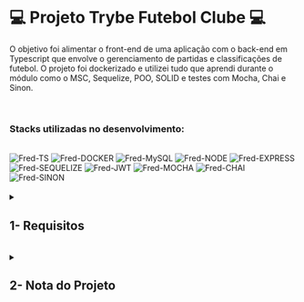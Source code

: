 # :computer: Projeto Trybe Futebol Clube :computer:

O objetivo foi alimentar o front-end de uma aplicação com o back-end em Typescript que envolve o gerenciamento de partidas e classificações de futebol.
O projeto foi dockerizado e utilizei tudo que aprendi durante o módulo como o MSC, Sequelize, POO, SOLID e testes com Mocha, Chai e Sinon.

<br />

### Stacks utilizadas no desenvolvimento:
<div style="display: inline_block"><br>
  <img alt="Fred-TS" src="https://img.shields.io/badge/TypeScript-007ACC?style=for-the-badge&logo=typescript&logoColor=white" />
  <img alt="Fred-DOCKER" src="https://img.shields.io/badge/Docker-2CA5E0?style=for-the-badge&logo=docker&logoColor=white" />
  <img alt="Fred-MySQL" src="https://img.shields.io/badge/MySQL-005C84?style=for-the-badge&logo=mysql&logoColor=white" />
  <img alt="Fred-NODE" src="https://img.shields.io/badge/Node.js-43853D?style=for-the-badge&logo=node.js&logoColor=white" />
  <img alt="Fred-EXPRESS" src="https://img.shields.io/badge/Express.js-000000?style=for-the-badge&logo=express&logoColor=white" />
  <img alt="Fred-SEQUELIZE" src="https://img.shields.io/badge/Sequelize-52B0E7?style=for-the-badge&logo=Sequelize&logoColor=white" />
  <img alt="Fred-JWT" src="https://img.shields.io/badge/JWT-000000?style=for-the-badge&logo=JSON%20web%20tokens&logoColor=white" />
  <img alt="Fred-MOCHA" src="https://img.shields.io/badge/Mocha-8D6748?style=for-the-badge&logo=Mocha&logoColor=white" />
  <img alt="Fred-CHAI" src="https://img.shields.io/badge/chai-A30701?style=for-the-badge&logo=chai&logoColor=white" />
  <img alt="Fred-SINON" src="https://img.shields.io/badge/sinon-323330?style=for-the-badge&logo=sinon" />
</div>

<br />

<details>
<summary>
  
## 1- Requisitos
  
</summary>

### 1. Desenvolva em /app/backend/src/database nas pastas correspondentes, uma migration e um model para a tabela de times

### 2. (TDD) Desenvolva testes que cubram no mínimo 5 por cento dos arquivos em /app/backend/src, com um mínimo de 7 linhas cobertas

### 3. Desenvolva o endpoint /teams no back-end de forma que ele possa retornar todos os times corretamente

### 4. (TDD) Desenvolva testes que cubram no mínimo 10 por cento dos arquivos em /app/backend/src, com um mínimo de 19 linhas cobertas

### 5. Desenvolva o endpoint /teams/:id no back-end de forma que ele possa retornar dados de um time específico

### 6. Desenvolva em /app/backend/src/database nas pastas correspondentes, uma migration e um model para a tabela de pessoas usuárias

### 7. (TDD) Desenvolva testes que cubram no mínimo 15 por cento dos arquivos em /app/backend/src, com um mínimo de 25 linhas cobertas

### 8. Desenvolva o endpoint /login no back-end de maneira que ele permita o acesso com dados válidos no front-end
  
### 9. (TDD) Desenvolva testes que cubram no mínimo 20 por cento dos arquivos em /app/backend/src, com um mínimo de 35 linhas cobertas
  
### 10. Desenvolva o endpoint /login no back-end de maneira que ele não permita o acesso com um email não cadastrado ou senha incorreta no front-end
  
### 11. (TDD) Desenvolva testes que cubram no mínimo 30 por cento dos arquivos em /app/backend/src, com um mínimo de 45 linhas cobertas
  
### 12. Desenvolva um middleware de validação para o token, verificando se ele é válido, e desenvolva o endpoint /login/role no back-end de maneira que ele retorne os dados corretamente no front-end
  
### 13. Desenvolva em /app/backend/src/database nas pastas correspondentes, uma migration e um model para a tabela de partidas
  
### 14. (TDD) Desenvolva testes que cubram no mínimo 45 por cento dos arquivos em /app/backend/src, com um mínimo de 70 linhas cobertas
  
### 15. Desenvolva o endpoint /matches de forma que os dados apareçam corretamente na tela de partidas no front-end
  
### 16. Desenvolva o endpoint /matches de forma que seja possível filtrar somente as partidas em andamento, e também filtrar somente as partidas finalizadas, na tela de partidas do front-end
  
### 17. Desenvolva o endpoint /matches/:id/finish de modo que seja possível finalizar uma partida no banco de dados
  
### 18. Desenvolva o endpoint /matches/:id de forma que seja possível atualizar partidas em andamento
  
### 19. (TDD) Desenvolva testes que cubram no mínimo 60 por cento dos arquivos em /app/backend/src, com um mínimo de 80 linhas cobertas
  
### 20. Desenvolva o endpoint /matches de modo que seja possível cadastrar uma nova partida em andamento no banco de dados
  
### 21. Desenvolva o endpoint /matches de forma que não seja possível inserir uma partida com times iguais nem com um time que não existe na tabela de times
  
### 22. (TDD) Desenvolva testes que cubram no mínimo 80 por cento dos arquivos em /app/backend/src, com um mínimo de 100 linhas cobertas
  
### 23. Desenvolva o endpoint /leaderboard/home de forma que retorne as informações do desempenho dos times da casa com as seguintes propriedades: name, totalPoints, totalGames, totalVictories, totalDraws, totalLosses, goalsFavor e goalsOwn
  
### 24. Desenvolva o endpoint /leaderboard/home de forma que seja possível filtrar as classificações dos times da casa na tela de classificação do front-end com os dados iniciais do banco de dados, incluindo as propriedades goalsBalance e efficiency, além das propriedades do requisito anterior
  
### 25. Desenvolva o endpoint /leaderboard/home de forma que seja possível filtrar as classificações dos times da casa na tela de classificação do front-end, e atualizar a tabela ao inserir a partida Corinthians 2 X 1 Internacional
  
### 26. Desenvolva o endpoint /leaderboard/away de forma que retorne as informações do desempenho dos times visitantes com as seguintes propriedades: name, totalPoints, totalGames, totalVictories, totalDraws, totalLosses, goalsFavor e goalsOwn
  
### 27. Desenvolva o endpoint /leaderboard/away, de forma que seja possível filtrar as classificações dos times quando visitantes na tela de classificação do front-end, com os dados iniciais do banco de dados, incluindo as propriedades goalsBalance e efficiency, além das propriedades do requisito anterior
  
### 28. Desenvolva o endpoint /leaderboard/away de forma que seja possível filtrar as classificações dos times quando visitantes na tela de classificação do front-end e atualizar a tabela ao inserir a partida Corinthians 2 X 1 Internacional
  
### 29. Desenvolva o endpoint /leaderboard de forma que seja possível filtrar a classificação geral dos times na tela de classificação do front-end com os dados iniciais do banco de dados
  
### 30. Desenvolva o endpoint /leaderboard de forma que seja possível filtrar a classificação geral dos times na tela de classificação do front-end e atualizar a tabela ao inserir a partida Flamengo 3 X 0 Napoli-SC
  
</details>
<br />

<details>
<summary>

## 2- Nota do Projeto

</summary>

## 100% :heavy_check_mark:

![Project-Trybe-Futebol-Clube](https://raw.githubusercontent.com/FredericoTP/trybe-project-25-trybe-futebol-clube/main/images/trybefutebolclube.png)

</details>
<br />
